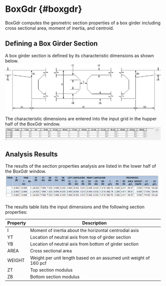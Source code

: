 BoxGdr {#boxgdr}
=====================

BoxGdr computes the geometric section properties of a box girder including cross sectional area, moment of inertia, and centroid. 

Defining a Box Girder Section
------------------------------
A box girder section is defined by its characteristic dimensions as shown below.
![Input Dimensions](BoxGdr.jpg)

The characteristic dimensions are entered into the input grid in the hupper half of the BoxGdr window.
![BoxGdr input grid](InputGrid.png)


Analysis Results
-----------------
The results of the section properties analysis are listed in the lower half of the BoxGdr window.
![BoxGdr section properties analysis results](boxgdr_results.png)

The results table lists the input dimensions and the following section properties:

Property | Description
---------|---------
I        | Moment of inertia about the horizontal centrodial axis
YT       | Location of neutral axis from top of girder section
YB       | Location of neutral axis from bottom of girder section
AREA     | Cross sectional area
WEIGHT   | Weight per unit length based on an assumed unit weight of 160 pcf
ZT       | Top section modulus
ZB       | Bottom section modulus
